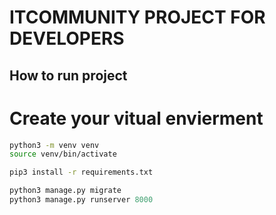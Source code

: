 # ITCOMMUNITY PROJECT FOR DEVELOPERS 

## How to run project 

# Create your vitual envierment 
```bash 
python3 -m venv venv
source venv/bin/activate

pip3 install -r requirements.txt
```

```python
python3 manage.py migrate
python3 manage.py runserver 8000

```